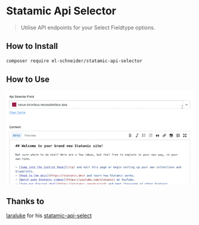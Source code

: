 # Statamic Api Selector

> Utilise API endpoints for your Select Fieldtype options.

## How to Install

```bash
composer require el-schneider/statamic-api-selector
```

## How to Use

![an quick demo of api selector](demo.gif)

## Thanks to

[laraluke](https://github.com/laraluke) for his [statamic-api-select](https://github.com/laraluke/statamic-api-select)
